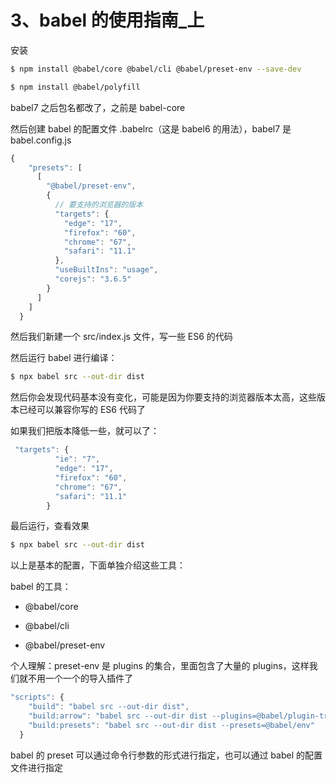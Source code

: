# 3、babel 的使用指南\_上

安装

```bash
$ npm install @babel/core @babel/cli @babel/preset-env --save-dev

$ npm install @babel/polyfill
```

babel7 之后包名都改了，之前是 babel-core

然后创建 babel 的配置文件 .babelrc（这是 babel6 的用法），babel7 是 babel.config.js

```js
{
    "presets": [
      [
        "@babel/preset-env",
        {
          // 要支持的浏览器的版本
          "targets": {
            "edge": "17",
            "firefox": "60",
            "chrome": "67",
            "safari": "11.1"
          },
          "useBuiltIns": "usage",
          "corejs": "3.6.5"
        }
      ]
    ]
  }
```

然后我们新建一个 src/index.js 文件，写一些 ES6 的代码

然后运行 babel 进行编译：

```bash
$ npx babel src --out-dir dist
```

然后你会发现代码基本没有变化，可能是因为你要支持的浏览器版本太高，这些版本已经可以兼容你写的 ES6 代码了

如果我们把版本降低一些，就可以了：

```js
 "targets": {
          "ie": "7",
          "edge": "17",
          "firefox": "60",
          "chrome": "67",
          "safari": "11.1"
        }
```

最后运行，查看效果

```bash
$ npx babel src --out-dir dist
```

以上是基本的配置，下面单独介绍这些工具：

babel 的工具：

- @babel/core

- @babel/cli

- @babel/preset-env

个人理解：preset-env 是 plugins 的集合，里面包含了大量的 plugins，这样我们就不用一个一个的导入插件了

```js
"scripts": {
    "build": "babel src --out-dir dist",
    "build:arrow": "babel src --out-dir dist --plugins=@babel/plugin-transform-arrow-functions",
    "build:presets": "babel src --out-dir dist --presets=@babel/env"
  }
```

babel 的 preset 可以通过命令行参数的形式进行指定，也可以通过 babel 的配置文件进行指定